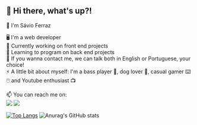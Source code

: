 <h2> 👋 Hi there, what's up?!  </h2>
<p> 🙂 I'm Sávio Ferraz </p>
🖥️ I'm a web developer 
<br>🔭 Currently working on front end projects 
<br>🌱 Learning to program on back end projects 
<br>💬 If you wanna contact me, we can talk both in English or Portuguese, your choice! 
<br>⚡ A little bit about myself: I'm a bass player 🎸, dog lover 🐶, casual gamer ⌨️🖱️ and Youtube enthusiast 📺</p>
📫 You can reach me on: <br><a href="https://www.linkedin.com/in/savioferraz/"><img src="https://img.shields.io/badge/LinkedIn-0077B5?style=for-the-badge&logo=linkedin&logoColor=white" /></a> <a href="mailto:savio.ferraz88@gmail.com"><img src="https://img.shields.io/badge/Gmail-D14836?style=for-the-badge&logo=gmail&logoColor=white" /></a>

<br>


[![Top Langs](https://github-readme-stats.vercel.app/api/top-langs/?username=savioferraz&layout=compact)](https://github.com/anuraghazra/github-readme-stats) ![Anurag's GitHub stats](https://github-readme-stats.vercel.app/api?username=savioferraz&show_icons=true) 





<!--
**savioferraz/savioferraz** is a ✨ _special_ ✨ repository because its `README.md` (this file) appears on your GitHub profile.

Here are some ideas to get you started:

- 🔭 I’m currently working on ...
- 🌱 I’m currently learning ...
- 👯 I’m looking to collaborate on ...
- 🤔 I’m looking for help with ...
- 💬 Ask me about ...
- 📫 How to reach me: ...
- 😄 Pronouns: ...
- ⚡ Fun fact: ...
-->
